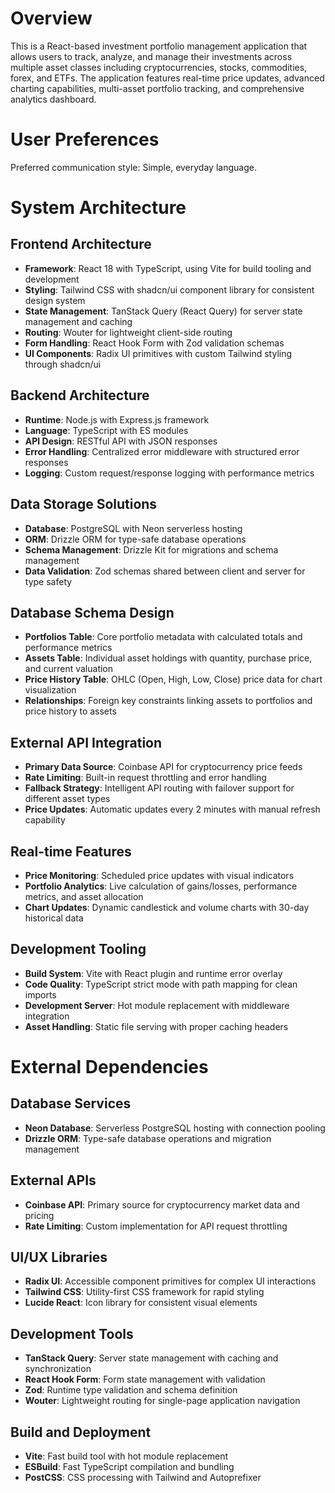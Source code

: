 # Overview

This is a React-based investment portfolio management application that allows users to track, analyze, and manage their investments across multiple asset classes including cryptocurrencies, stocks, commodities, forex, and ETFs. The application features real-time price updates, advanced charting capabilities, multi-asset portfolio tracking, and comprehensive analytics dashboard.

# User Preferences

Preferred communication style: Simple, everyday language.

# System Architecture

## Frontend Architecture
- **Framework**: React 18 with TypeScript, using Vite for build tooling and development
- **Styling**: Tailwind CSS with shadcn/ui component library for consistent design system
- **State Management**: TanStack Query (React Query) for server state management and caching
- **Routing**: Wouter for lightweight client-side routing
- **Form Handling**: React Hook Form with Zod validation schemas
- **UI Components**: Radix UI primitives with custom Tailwind styling through shadcn/ui

## Backend Architecture
- **Runtime**: Node.js with Express.js framework
- **Language**: TypeScript with ES modules
- **API Design**: RESTful API with JSON responses
- **Error Handling**: Centralized error middleware with structured error responses
- **Logging**: Custom request/response logging with performance metrics

## Data Storage Solutions
- **Database**: PostgreSQL with Neon serverless hosting
- **ORM**: Drizzle ORM for type-safe database operations
- **Schema Management**: Drizzle Kit for migrations and schema management
- **Data Validation**: Zod schemas shared between client and server for type safety

## Database Schema Design
- **Portfolios Table**: Core portfolio metadata with calculated totals and performance metrics
- **Assets Table**: Individual asset holdings with quantity, purchase price, and current valuation
- **Price History Table**: OHLC (Open, High, Low, Close) price data for chart visualization
- **Relationships**: Foreign key constraints linking assets to portfolios and price history to assets

## External API Integration
- **Primary Data Source**: Coinbase API for cryptocurrency price feeds
- **Rate Limiting**: Built-in request throttling and error handling
- **Fallback Strategy**: Intelligent API routing with failover support for different asset types
- **Price Updates**: Automatic updates every 2 minutes with manual refresh capability

## Real-time Features
- **Price Monitoring**: Scheduled price updates with visual indicators
- **Portfolio Analytics**: Live calculation of gains/losses, performance metrics, and asset allocation
- **Chart Updates**: Dynamic candlestick and volume charts with 30-day historical data

## Development Tooling
- **Build System**: Vite with React plugin and runtime error overlay
- **Code Quality**: TypeScript strict mode with path mapping for clean imports
- **Development Server**: Hot module replacement with middleware integration
- **Asset Handling**: Static file serving with proper caching headers

# External Dependencies

## Database Services
- **Neon Database**: Serverless PostgreSQL hosting with connection pooling
- **Drizzle ORM**: Type-safe database operations and migration management

## External APIs
- **Coinbase API**: Primary source for cryptocurrency market data and pricing
- **Rate Limiting**: Custom implementation for API request throttling

## UI/UX Libraries
- **Radix UI**: Accessible component primitives for complex UI interactions
- **Tailwind CSS**: Utility-first CSS framework for rapid styling
- **Lucide React**: Icon library for consistent visual elements

## Development Tools
- **TanStack Query**: Server state management with caching and synchronization
- **React Hook Form**: Form state management with validation
- **Zod**: Runtime type validation and schema definition
- **Wouter**: Lightweight routing for single-page application navigation

## Build and Deployment
- **Vite**: Fast build tool with hot module replacement
- **ESBuild**: Fast TypeScript compilation and bundling
- **PostCSS**: CSS processing with Tailwind and Autoprefixer